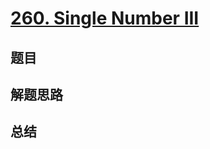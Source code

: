 # [260. Single Number III](https://leetcode.com/problems/single-number-iii/)

## 题目


## 解题思路


## 总结



